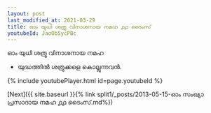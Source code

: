 ```yaml
---
layout: post
last_modified_at: 2021-03-29
title: ഓം യുധി ശത്രു വിനാശനായ നമഹ ൧൧ ടൈംസ്
youtubeId: JaoOb5ycPBc
---
```

 
 
 ഓം യുധി ശത്രു വിനാശനായ നമഹ 
 
 -  യുദ്ധത്തിൽ ശത്രുക്കളെ കൊല്ലുന്നവൻ. 
 
  
 
  
 
 
 
 
 
 


{% include youtubePlayer.html id=page.youtubeId %}
 
[Next]({{ site.baseurl }}{% link  split1/_posts/2013-05-15-ഓം സംഖ്യാ പ്രസാദായ നമഹ ൧൧ ടൈംസ്.md%})
 
